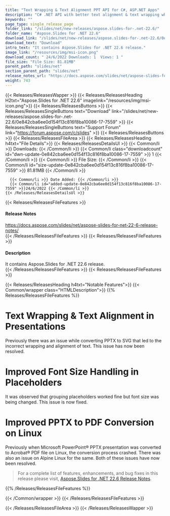 ```yaml
---
title: "Text Wrapping & Text Alignment PPT API for C#, ASP.NET Apps"
description: "C# .NET API with better text alignment & text wrapping while converting PPTX to SVG, font size handling in grouping placeholders, convert PPTX to PDF on Linux."
keywords: ""
page_type: single_release_page
folder_link: "/slides/net/new-releases/aspose.slides-for-.net-22.6/"
folder_name: "Aspose.Slides for .NET 22.6"
download_link: "/slides/net/new-releases/aspose.slides-for-.net-22.6/0e842cba6ee0d154f13c816f8ba10086-17-7559"
download_text: "Download"
intro_text: "It contains Aspose.Slides for .NET 22.6 release."
image_link: "/resources/img/msi-icon.png"
download_count: " 24/6/2022 Downloads: 1  Views: 1 "
file_size: "File Size: 81.81MB"
parent_path: "slides/net"
section_parent_path: "slides/net"
release_notes_url: "https://docs.aspose.com/slides/net/aspose-slides-for-net-22-6-release-notes/"
weight: 743
---
```


{{< Releases/ReleasesWapper >}}
  {{< Releases/ReleasesHeading H2txt="Aspose.Slides for .NET 22.6" imagelink="/resources/img/msi-icon.png">}}
  {{< Releases/ReleasesButtons >}}
    {{< Releases/ReleasesSingleButtons text="Download" link="/slides/net/new-releases/aspose.slides-for-.net-22.6/0e842cba6ee0d154f13c816f8ba10086-17-7559" >}}
    {{< Releases/ReleasesSingleButtons text="Support Forum" link="https://forum.aspose.com/c/slides" >}}
  {{< Releases/ReleasesButtons >}}
  {{< Releases/ReleasesFileArea >}}
    {{< Releases/ReleasesHeading h4txt="File Details">}}
    {{< Releases/ReleasesDetailsUl >}}
      {{< Common/li >}} Downloads: {{< /Common/li >}}
      {{< Common/li class="downloadcount" id="dwn-update-0e842cba6ee0d154f13c816f8ba10086-17-7559" >}} 1 {{< /Common/li >}}
      {{< Common/li >}} File Size: {{< /Common/li >}}
      {{< Common/li id="size-update-0e842cba6ee0d154f13c816f8ba10086-17-7559" >}} 81.81MB {{< /Common/li >}}

      {{< Common/li >}} Date Added: {{< /Common/li >}}
      {{< Common/li id="added-update-0e842cba6ee0d154f13c816f8ba10086-17-7559" >}}24/6/2022 {{< /Common/li >}}
    {{< /Releases/ReleasesDetailsUl >}}

  {{< Releases/ReleasesFileFeatures >}}
      <h4>Release Notes</h4><div><a href='https://docs.aspose.com/slides/net/aspose-slides-for-net-22-6-release-notes/'>https://docs.aspose.com/slides/net/aspose-slides-for-net-22-6-release-notes/</a></div>
  {{< /Releases/ReleasesFileFeatures >}}
  {{< Releases/ReleasesFileFeatures >}}
      <h4>Description</h4><div class="HTMLDescription">It contains Aspose.Slides for .NET 22.6 release.</div>
  {{< /Releases/ReleasesFileFeatures >}}
{{< Releases/ReleasesFileFeatures >}}

{{< Releases/ReleasesHeading h4txt="Notable Features">}}
{{< Common/wrapper class="HTMLDescription">}}
{{% Releases/ReleasesFileFeatures %}}

# Text Wrapping & Text Alignment in Presentations

Previously there was an issue while converting PPTX to SVG that led to the incorrect wrapping and alignment of text. This issue has now been resolved.

# Improved Font Size Handling in Placeholders

It was observed that grouping placeholders worked fine but font size was being changed. This issue is now fixed.

# Improved PPTX to PDF Conversion on Linux

Previously when Microsoft PowerPoint&reg; PPTX presentation was converted to Acrobat&reg; PDF file on Linux, the conversion process crashed. There was also an issue on Alpine Linux for the same. Both of these issues have now been resolved.

> For a complete list of features, enhancements, and bug fixes in this release please visit, [Aspose.Slides for .NET 22.6 Release Notes](https://docs.aspose.com/slides/net/aspose-slides-for-net-22-6-release-notes/).

{{% /Releases/ReleasesFileFeatures %}}

{{< /Common/wrapper >}}
{{< /Releases/ReleasesFileFeatures >}}

{{< /Releases/ReleasesFileArea >}}
{{< /Releases/ReleasesWapper >}}

